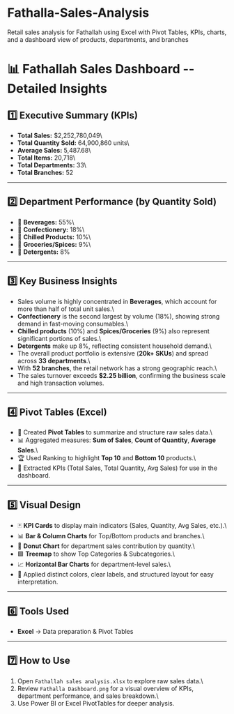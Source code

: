 # Fathalla-Sales-Analysis
Retail sales analysis for Fathallah using Excel with Pivot Tables, KPIs, charts, and a dashboard view of products, departments, and branches
# 📊 Fathallah Sales Dashboard -- Detailed Insights

## 1️⃣ Executive Summary (KPIs)

-   **Total Sales:** \$2,252,780,049\
-   **Total Quantity Sold:** 64,900,860 units\
-   **Average Sales:** 5,487.68\
-   **Total Items:** 20,718\
-   **Total Departments:** 33\
-   **Total Branches:** 52

------------------------------------------------------------------------

## 2️⃣ Department Performance (by Quantity Sold)

-   🥤 **Beverages:** 55%\
-   🍫 **Confectionery:** 18%\
-   🧊 **Chilled Products:** 10%\
-   🌿 **Groceries/Spices:** 9%\
-   🧼 **Detergents:** 8%

------------------------------------------------------------------------

## 3️⃣ Key Business Insights

-   Sales volume is highly concentrated in **Beverages**, which account
    for more than half of total unit sales.\
-   **Confectionery** is the second largest by volume (18%), showing
    strong demand in fast-moving consumables.\
-   **Chilled products** (10%) and **Spices/Groceries** (9%) also
    represent significant portions of sales.\
-   **Detergents** make up 8%, reflecting consistent household demand.\
-   The overall product portfolio is extensive (**20k+ SKUs**) and
    spread across **33 departments**.\
-   With **52 branches**, the retail network has a strong geographic
    reach.\
-   The sales turnover exceeds **\$2.25 billion**, confirming the
    business scale and high transaction volumes.

------------------------------------------------------------------------

## 4️⃣ Pivot Tables (Excel)

-   📑 Created **Pivot Tables** to summarize and structure raw sales
    data.\
-   📊 Aggregated measures: **Sum of Sales**, **Count of Quantity**,
    **Average Sales**.\
-   🏆 Used Ranking to highlight **Top 10** and **Bottom 10** products.\
-   🔎 Extracted KPIs (Total Sales, Total Quantity, Avg Sales) for use
    in the dashboard.

------------------------------------------------------------------------

## 5️⃣ Visual Design

-   🃏 **KPI Cards** to display main indicators (Sales, Quantity, Avg
    Sales, etc.).\
-   📊 **Bar & Column Charts** for Top/Bottom products and branches.\
-   🍩 **Donut Chart** for department sales contribution by quantity.\
-   🟩 **Treemap** to show Top Categories & Subcategories.\
-   📈 **Horizontal Bar Charts** for department-level sales.\
-   🎨 Applied distinct colors, clear labels, and structured layout for
    easy interpretation.

------------------------------------------------------------------------

## 6️⃣ Tools Used

-   **Excel** → Data preparation & Pivot Tables

------------------------------------------------------------------------

## 7️⃣ How to Use

1.  Open `Fathallah sales analysis.xlsx` to explore raw sales data.\
2.  Review `Fathalla Dashboard.png` for a visual overview of KPIs,
    department performance, and sales breakdown.\
3.  Use Power BI or Excel PivotTables for deeper analysis.

